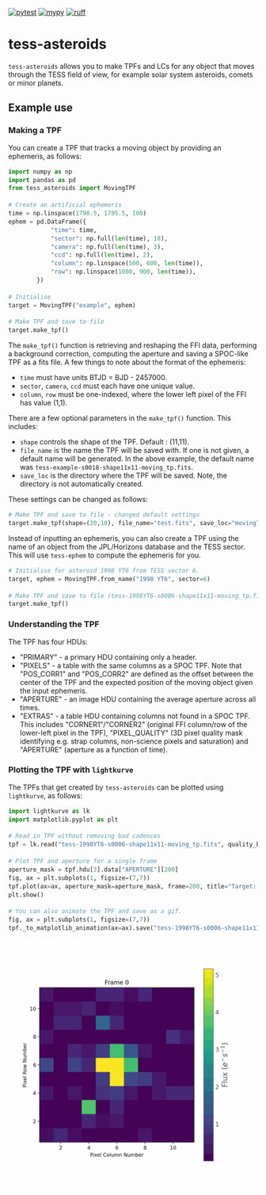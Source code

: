 [![pytest](https://github.com/altuson/tess-asteroids/actions/workflows/test.yml/badge.svg)](https://github.com/altuson/tess-asteroids/actions/workflows/test.yml)
[![mypy](https://github.com/altuson/tess-asteroids/actions/workflows/mypy.yml/badge.svg)](https://github.com/altuson/tess-asteroids/actions/workflows/mypy.yml/)
[![ruff](https://github.com/altuson/tess-asteroids/actions/workflows/ruff.yml/badge.svg)](https://github.com/altuson/tess-asteroids/actions/workflows/ruff.yml)

# tess-asteroids

`tess-asteroids` allows you to make TPFs and LCs for any object that moves through the TESS field of view, for example solar system asteroids, comets or minor planets.

## Example use

### Making a TPF

You can create a TPF that tracks a moving object by providing an ephemeris, as follows:

```python
import numpy as np
import pandas as pd
from tess_asteroids import MovingTPF

# Create an artificial ephemeris
time = np.linspace(1790.5, 1795.5, 100)
ephem = pd.DataFrame({
            "time": time,
            "sector": np.full(len(time), 18),
            "camera": np.full(len(time), 3),
            "ccd": np.full(len(time), 2),
            "column": np.linspace(500, 600, len(time)),
            "row": np.linspace(1000, 900, len(time)),
        })

# Initialise
target = MovingTPF("example", ephem)

# Make TPF and save to file
target.make_tpf()

```

The `make_tpf()` function is retrieving and reshaping the FFI data, performing a background correction, computing the aperture and saving a SPOC-like TPF as a fits file. A few things to note about the format of the ephemeris:
- `time` must have units BTJD = BJD - 2457000.
- `sector`, `camera`, `ccd` must each have one unique value.
- `column`, `row` must be one-indexed, where the lower left pixel of the FFI has value (1,1).

There are a few optional parameters in the `make_tpf()` function. This includes:
- `shape` controls the shape of the TPF. Default : (11,11).
- `file_name` is the name the TPF will be saved with. If one is not given, a default name will be generated. In the above example, the default name was `tess-example-s0018-shape11x11-moving_tp.fits`.
- `save_loc` is the directory where the TPF will be saved. Note, the directory is not automatically created.

These settings can be changed as follows:

```python
# Make TPF and save to file - changed default settings
target.make_tpf(shape=(20,10), file_name="test.fits", save_loc="movingTPF")
```

Instead of inputting an ephemeris, you can also create a TPF using the name of an object from the JPL/Horizons database and the TESS sector. This will use `tess-ephem` to compute the ephemeris for you.

```python
# Initialise for asteroid 1998 YT6 from TESS sector 6.
target, ephem = MovingTPF.from_name("1998 YT6", sector=6)

# Make TPF and save to file (tess-1998YT6-s0006-shape11x11-moving_tp.fits)
target.make_tpf()
```

### Understanding the TPF

The TPF has four HDUs: 
- "PRIMARY" - a primary HDU containing only a header.
- "PIXELS" - a table with the same columns as a SPOC TPF. Note that "POS_CORR1" and "POS_CORR2" are defined as the offset between the center of the TPF and the expected position of the moving object given the input ephemeris.
- "APERTURE" - an image HDU containing the average aperture across all times.
- "EXTRAS" - a table HDU containing columns not found in a SPOC TPF. This includes "CORNER1"/"CORNER2" (original FFI column/row of the lower-left pixel in the TPF), "PIXEL_QUALITY" (3D pixel quality mask identifying e.g. strap columns, non-science pixels and saturation) and "APERTURE" (aperture as a function of time).
 
### Plotting the TPF with `lightkurve`

The TPFs that get created by `tess-asteroids` can be plotted using `lightkurve`, as follows:

```python
import lightkurve as lk
import matplotlib.pyplot as plt

# Read in TPF without removing bad cadences
tpf = lk.read("tess-1998YT6-s0006-shape11x11-moving_tp.fits", quality_bitmask="none")

# Plot TPF and aperture for a single frame
aperture_mask = tpf.hdu[3].data["APERTURE"][200]
fig, ax = plt.subplots(1, figsize=(7,7))
tpf.plot(ax=ax, aperture_mask=aperture_mask, frame=200, title="Target: 1998 YT6")
plt.show()

# You can also animate the TPF and save as a gif.
fig, ax = plt.subplots(1, figsize=(7,7))
tpf._to_matplotlib_animation(ax=ax).save("tess-1998YT6-s0006-shape11x11-moving_tp.gif", writer="pillow")
```

![Example asteroid TPF](./docs/tess-1998YT6-s0006-shape11x11-moving_tp.gif)


